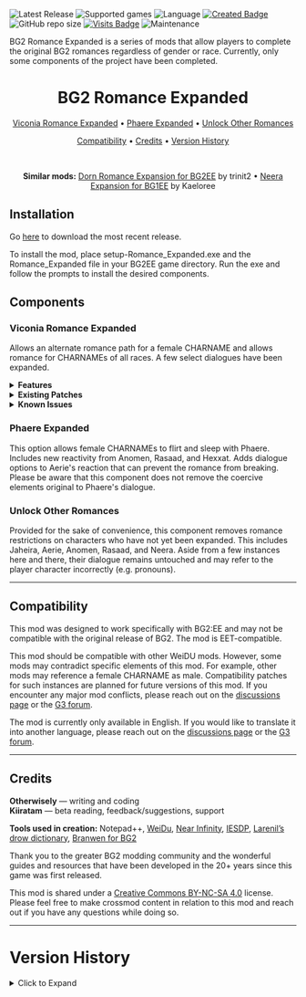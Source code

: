 ![Latest Release](https://img.shields.io/github/v/release/Otherwisely/BG2-Romance-Expanded?include_prereleases&color=darkred)
![Supported games](https://img.shields.io/static/v1?label=supported%20games&message=BG2%3AEE%20%7C%20EET&color=dodgerblue)
![Language](https://img.shields.io/static/v1?label=language&message=English&color=gold)
[![Created Badge](https://badges.pufler.dev/created/Otherwisely/BG2-Romance-Expanded)](https://badges.pufler.dev)
![GitHub repo size](https://img.shields.io/github/repo-size/Otherwisely/BG2-Romance-Expanded)
[![Visits Badge](https://badges.pufler.dev/visits/Otherwisely/BG2-Romance-Expanded?color=cyan)](https://badges.pufler.dev) 
![Maintenance](https://img.shields.io/static/v1?label=maintained%3F&message=yes&color=greenlight)

BG2 Romance Expanded is a series of mods that allow players to complete the original BG2 romances regardless of gender or race. Currently, only some components of the project have been completed.

<h1 align="center">BG2 Romance Expanded</h1>
<p align="center"> <a href=https://github.com/Otherwisely/BG2-Romance-Expanded#viconia-romance-expanded>Viconia Romance Expanded</a> • <a href=https://github.com/Otherwisely/BG2-Romance-Expanded#phaere-expanded>Phaere Expanded</a> • <a href=https://github.com/Otherwisely/BG2-Romance-Expanded#unlock-other-romances>Unlock Other Romances</a></p>
 
<p align="center"><a href=https://github.com/Otherwisely/BG2-Romance-Expanded#compatibility>Compatibility</a> • <a href=https://github.com/Otherwisely/BG2-Romance-Expanded#credits>Credits</a> • <a href="https://github.com/Otherwisely/BG2-Romance-Expanded?tab=readme-ov-file#version-history">Version History</a></p><br>

<p align="center"><b>Similar mods:</b> <a href="https://github.com/trinit2/Bg2Dorn">Dorn Romance Expansion for BG2EE</a> by trinit2 • <a href="http://www.shsforums.net/files/file/1022-neera-expansion/">Neera Expansion for BG1EE</a> by Kaeloree</p>

## Installation
Go [here](https://github.com/Otherwisely/BG2-Romance-Expanded/releases/) to download the most recent release.

To install the mod, place setup-Romance_Expanded.exe and the Romance_Expanded file in your BG2EE game directory. Run the exe and follow the prompts to install the desired components.

## Components
### Viconia Romance Expanded
Allows an alternate romance path for a female CHARNAME and allows romance for CHARNAMEs of all races. A few select dialogues have been expanded.

<details><summary><b>Features</b></summary>
<ul>
  <li>F/F Romance that does not require sexual acts, making it ace-friendly.</li>
  <li>New romance conflicts and interjections for Anomen, Rasaad, and Hexxat.</li>
  <li>Existing romance conflicts were written or modified to support same-sex romances with Anomen, Rasaad, Jaheira, and Aerie.</li>
  <li>Improved and expanded dialogue for both genders.</li>
    <ul>
    <li>LT7: Viconia’s compliment is reflective of CHARNAME’s stats.</li>
    <li>LT13: The events of SOD are acknowledged. The player may also have a more personalized discussion of how Viconia views CHARNAME’s race. Relatedly, LT31 has Viconia say she "likely" worshipped Lolth longer than CHARNAME has been alive in order to account for longer-lived races.</li>
    <li>LT33: The dialogue option stating that Viconia mentioned her brother will only appear if she actually mentioned her brother.</li>
    <li>LT37: Dialogue referencing Viconia's story about the baby will change to reflect if she actually told the story.</li>
    <li>LT55: CHARNAME can share more specific coming-of-age moments with Viconia. Imoen may interject if present.</li>
    <li>LT57: Viconia’s dialogue will reflect the current state of the plot, including whether or not Imoen has been rescued and if Bodhi is still alive. <!-- Imoen may interject if present. --> </li>
    <li>LT59: When discussing the future, the player can now bring up their stronghold (if any) and Viconia will react accordingly.</li>
    <li>Romance support for all races.</li>
    <ul><li>Half-elves may ask Viconia to use less racist language when refering to half-elves in general.</li>
    <!-- <li>Elves will get a special dialogue with Viconia upon entering Suldanessellar.</li> --> </ul>
  <li>A few minor grammar, spelling, and miscellaneous corrections.</li>
</ul></details>

<details><summary><b>Existing Patches</b></summary>
 The following mods have had patches built into Romance Expanded. To take advantage of these patches, install Romance Expanded <i>after</i> the mods listed below.
 <ul><li><a href="https://downloads.weaselmods.net/download/will-of-the-wisps/">Will of the Wisps</a>: Shaman stronghold can be discussed in LT59.</li>
  <li><a href="https://www.pocketplane.net/unfinished-business/">Unfinished Business</a>: If using the Pai'na component, Viconia may address Pai'na more politely.</li>
  <li><a href="http://www.shsforums.net/forum/555-viconia-friendship/">Viconia Friendship</a>: Viconia's friendship path will no longer start during an F/F romance. It will instead start after a breakup, as intended. This prevents duplicate dialogues from triggering.</li>
  <li><a href="http://www.shsforums.net/forum/530-iep-extended-banters/">IEP Extended Banters</a>: The Korgan-Viconia banter now reflects whether Viconia is in a relationship with a female character. Two Jaheira-Viconia banters may change if Viconia has promised to be more respectful of half-elves.</li>
 </ul></ul></details>

<details><summary><b>Known Issues</b></summary>
In the unmodded romance, there are a couple of issues with LTs triggering correctly. LT41 and LT51 will not always immediately trigger after their previous lovetalks despite being intended to do so. Relatedly, LT67 will immediately trigger after LT65 despite being meant to trigger after some time has passed. These issues persist in the modded version. A solution is being sought and will hopefully be implemented in future versions of the mod.<p>
 
 While playing the mod, you may encounter audio lines that refer to CHARNAME as male even if playing as a female character. Although not ideal, this was intentionally left as-is. Viconia does not have enough audio lines using words such as she/her, woman, etc to be able to edit the lines accordingly. Due to the ethical issues regarding AI, it was decided not to use a voice cloner replace these lines.

If you encounter any additional issues--especially lines that refer to a female CHARNAME as male--please let me know on the [discussions page](https://github.com/Otherwisely/BG2-Romance-Expanded/discussions) or on whichever forum you originally found this mod.</details>

### Phaere Expanded
This option allows female CHARNAMEs to flirt and sleep with Phaere. Includes new reactivity from Anomen, Rasaad, and Hexxat. Adds dialogue options to Aerie's reaction that can prevent the romance from breaking. Please be aware that this component does not remove the coercive elements original to Phaere's dialogue.

### Unlock Other Romances
Provided for the sake of convenience, this component removes romance restrictions on characters who have not yet been expanded. This includes Jaheira, Aerie, Anomen, Rasaad, and Neera. Aside from a few instances here and there, their dialogue remains untouched and may refer to the player character incorrectly (e.g. pronouns).

***

## Compatibility
This mod was designed to work specifically with BG2:EE and may not be compatible with the original release of BG2. The mod is EET-compatible.

This mod should be compatible with other WeiDU mods. However, some mods may contradict specific elements of this mod. For example, other mods may reference a female CHARNAME as male. Compatibility patches for such instances are planned for future versions of this mod. If you encounter any major mod conflicts, please reach out on the [discussions page](https://github.com/Otherwisely/BG2-Romance-Expanded/discussions) or the [G3 forum](https://www.gibberlings3.net/forums/topic/37854-viconia-romance-expanded-for-bg2ee-phaere-expanded/).

The mod is currently only available in English. If you would like to translate it into another language, please reach out on the [discussions page](https://github.com/Otherwisely/BG2-Romance-Expanded/discussions) or the [G3 forum](https://www.gibberlings3.net/forums/topic/37854-viconia-romance-expanded-for-bg2ee-phaere-expanded/).

***

## Credits
<b>Otherwisely</b> — writing and coding<br>
<b>Kiiratam</b> — beta reading, feedback/suggestions, support

<b>Tools used in creation:</b> Notepad++, [WeiDu](https://weidu.org/main.html#weidu), [Near Infinity](https://github.com/NearInfinityBrowser/NearInfinity/wiki), [IESDP](https://gibberlings3.github.io/iesdp/index.htm), [Larenil’s drow dictionary](https://tuelean.redbrick.dcu.ie/Junk/Drow-Dictionary.pdf), [Branwen for BG2](https://github.com/Pocket-Plane-Group/Branwen_for_BGII)

Thank you to the greater BG2 modding community and the wonderful guides and resources that have been developed in the 20+ years since this game was first released.

This mod is shared under a <a href="https://creativecommons.org/licenses/by-nc-sa/4.0/">Creative Commons BY-NC-SA 4.0</a> license. Please feel free to make crossmod content in relation to this mod and reach out if you have any questions while doing so.

***

# Version History
<details><summary>Click to Expand</summary>
<!-- <b>v1.0.5</b>
<ul>
  <li>Viconia's LT57</li><ul>
  <li>If present, Imoen may interject.</li>
  <li>If you have defeated Bodhi but Viconia was NOT turned into a vampire (due to her romance not having sufficiently progressed), Viconia's dialogue will now reflect this.</li></ul>
  <li>Hexxat and Viconia have a new romance conflict.</li>
  <li>If playing as an elf, Viconia will have a new dialogue upon entering Suldanessellar.</li>
  <li>Further audio editing has taken place and there is now an option to remove or abridge gendered dialogue.</li>
  <li>Various minor corrections.</li></ul> -->
 
 <b>v.1.0.4</b> - fixed some dialogue errors; fixed neera's and rasaad's romances to trigger properly for the same sex.<br><br>
 <b>v1.0.3</b> - fixed a handful of gender tags<br><br>
 
 <b>v1.0.2</b>
<ul><li>Compatibility patch for IEP Banters</li>
<li>Immutability/encapsulation added to mod</li>
<li>EET compatibility</li></ul>

<b>v1.0.1</b>
<ul>
  <li>english tra files completed</li>
  <li>mod compatibility</li><ul>
  <li>Will of the Wisps: Shaman stronghold can be discussed in LT59.</li>
  <li>Unfinished Business: If using the Pai'na component, Viconia may address Pai'na more politely.</li>
  <li>Viconia Friendship: Viconia's friendship path will no longer start during an F/F romance. It will instead start after a breakup, as intended.</li></ul></ul>

<b>v1.0.0</b> - release</details>
